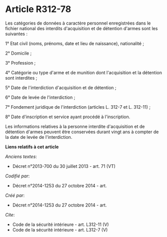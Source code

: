 # Article R312-78

Les catégories de données à caractère personnel enregistrées dans le fichier national des interdits d'acquisition et de
détention d'armes sont les suivantes : 

1° Etat civil (noms, prénoms, date et lieu de naissance), nationalité ; 

2° Domicile ; 

3° Profession ; 

4° Catégorie ou type d'arme et de munition dont l'acquisition et la détention sont interdites ; 

5° Date de l'interdiction d'acquisition et de détention ; 

6° Date de levée de l'interdiction ; 

7° Fondement juridique de l'interdiction (articles L. 312-7 et L. 312-11) ; 

8° Date d'inscription et service ayant procédé à l'inscription. 

Les informations relatives à la personne interdite d'acquisition et de détention d'armes peuvent être conservées durant vingt
ans à compter de la date de levée de l'interdiction.

**Liens relatifs à cet article**

_Anciens textes_:

  - Décret n°2013-700 du 30 juillet 2013 - art. 71 (VT)

_Codifié par_:

  - Décret n°2014-1253 du 27 octobre 2014 - art.

_Créé par_:

  - Décret n°2014-1253 du 27 octobre 2014 - art.

_Cite_:

  - Code de la sécurité intérieure - art. L312-11 (V)
  - Code de la sécurité intérieure - art. L312-7 (V)
